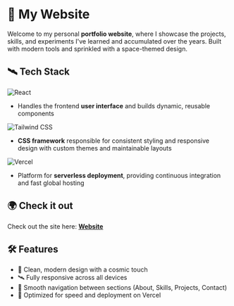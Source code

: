 # 🚀 My Website

Welcome to my personal **portfolio website**, where I showcase the projects, skills, and experiments I've learned and accumulated over the years.
Built with modern tools and sprinkled with a space-themed design. 


## 🛰️ Tech Stack

![React](https://img.shields.io/badge/React-20232A?style=for-the-badge&logo=react&logoColor=61DAFB)
- Handles the frontend **user interface** and builds dynamic, reusable components

![Tailwind CSS](https://img.shields.io/badge/TailwindCSS-38B2AC?style=for-the-badge&logo=tailwind-css&logoColor=white)
- **CSS framework** responsible for consistent styling and responsive design with custom themes and maintainable layouts

![Vercel](https://img.shields.io/badge/Vercel-000000?style=for-the-badge&logo=vercel&logoColor=white)
- Platform for **serverless deployment**, providing continuous integration and fast global hosting


## 🌍 Check it out  
Check out the site here: [**Website**](https://https://wendoleevillegas.vercel.app)


## 🛠️ Features

- 💫 Clean, modern design with a cosmic touch  
- 🛰️ Fully responsive across all devices  
- 🌌 Smooth navigation between sections (About, Skills, Projects, Contact)  
- 🚀 Optimized for speed and deployment on Vercel  
